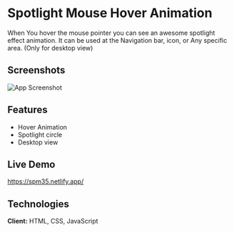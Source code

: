 
# Spotlight Mouse Hover Animation

When You hover the mouse pointer you can see an awesome spotlight effect animation. It can be used at the Navigation bar, icon, or Any specific area. (Only for desktop view)


## Screenshots

![App Screenshot](https://i.postimg.cc/vbXCg4bn/spotlight.png)


## Features

- Hover Animation
- Spotlight circle
- Desktop view

## Live Demo

https://spm35.netlify.app/


## Technologies

**Client:**   HTML, CSS, JavaScript


